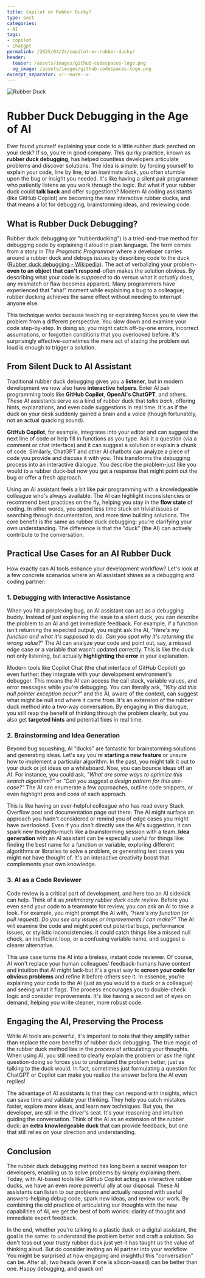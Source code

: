 ```yaml
---
title: Copilot or Rubber Ducky?
type: post
categories:
- AI
tags:
- copilot
- chatgpt
permalink: /2025/04/24/copilot-or-rubber-ducky/
header:
  teaser: /assets/images/github-codespaces-logo.png
  og_image: /assets/images/github-codespaces-logo.png
excerpt_separator: <!--more-->
---
```


![Rubber Duck](/assets/images/rubberduck.jpg)

# Rubber Duck Debugging in the Age of AI

Ever found yourself explaining your code to a little rubber duck perched on your desk? If so, you're in good company. This quirky practice, known as **rubber duck debugging**, has helped countless developers articulate problems and discover solutions. The idea is simple: by forcing yourself to explain your code, line by line, to an inanimate duck, you often stumble upon the bug or insight you needed. It's like having a silent pair programmer who patiently listens as you work through the logic. But what if your rubber duck could **talk back** and offer suggestions? Modern AI coding assistants (like GitHub Copilot) are becoming the new interactive rubber ducks, and that means a lot for debugging, brainstorming ideas, and reviewing code.

## What is Rubber Duck Debugging?

Rubber duck debugging (or "rubberducking") is a tried-and-true method for debugging code by explaining it aloud in plain language. The term comes from a story in *The Pragmatic Programmer* where a developer carries around a rubber duck and debugs issues by describing code to the duck ([Rubber duck debugging - Wikipedia](https://en.wikipedia.org/wiki/Rubber_duck_debugging#:~:text=In%20software%20engineering%20%2C%20rubber,2)). The act of verbalizing your problem-**even to an object that can't respond**-often makes the solution obvious. By describing what your code is *supposed* to do versus what it *actually* does, any mismatch or flaw becomes apparent. Many programmers have experienced that "aha!" moment while explaining a bug to a colleague; rubber ducking achieves the same effect without needing to interrupt anyone else.

This technique works because teaching or explaining forces you to view the problem from a different perspective. You slow down and examine your code step-by-step. In doing so, you might catch off-by-one errors, incorrect assumptions, or forgotten conditions that you overlooked before. It's surprisingly effective-sometimes the mere act of stating the problem out loud is enough to trigger a solution.

## From Silent Duck to AI Assistant

Traditional rubber duck debugging gives you a **listener**, but in modern development we now also have **interactive helpers**. Enter AI pair programming tools like **GitHub Copilot**, **OpenAI's ChatGPT**, and others. These AI assistants serve as a kind of rubber duck that *talks back*, offering hints, explanations, and even code suggestions in real time. It's as if the duck on your desk suddenly gained a brain and a voice (though fortunately, not an actual quacking sound).

**GitHub Copilot**, for example, integrates into your editor and can suggest the next line of code or help fill in functions as you type. Ask it a question (via a comment or chat interface) and it can suggest a solution or explain a chunk of code. Similarly, ChatGPT and other AI chatbots can analyze a piece of code you provide and discuss it with you. This transforms the debugging process into an interactive dialogue. You describe the problem-just like you would to a rubber duck-but now you get a response that might point out the bug or offer a fresh approach. 

Using an AI assistant feels a bit like pair programming with a knowledgeable colleague who's always available. The AI can highlight inconsistencies or recommend best practices on the fly, helping you stay in the **flow state** of coding. In other words, you spend less time stuck on trivial issues or searching through documentation, and more time building solutions. The core benefit is the same as rubber duck debugging: you're clarifying your own understanding. The difference is that the "duck" (the AI) can actively contribute to the conversation.

## Practical Use Cases for an AI Rubber Duck

How exactly can AI tools enhance your development workflow? Let's look at a few concrete scenarios where an AI assistant shines as a debugging and coding partner:

### 1. Debugging with Interactive Assistance

When you hit a perplexing bug, an AI assistant can act as a debugging buddy. Instead of just explaining the issue to a silent duck, you can describe the problem to an AI and get immediate feedback. For example, if a function isn't returning the expected output, you might ask the AI, *"Here's my function and what it's supposed to do. Can you spot why it's returning the wrong value?"* The AI can analyze your code and point out, say, a missed edge case or a variable that wasn't updated correctly. This is like the duck not only listening, but actually **highlighting the error** in your explanation.

Modern tools like Copilot Chat (the chat interface of GitHub Copilot) go even further: they integrate with your development environment's debugger. This means the AI can access the call stack, variable values, and error messages while you're debugging. You can literally ask, *"Why did this null pointer exception occur?"* and the AI, aware of the context, can suggest what might be null and where it came from. It's an extension of the rubber duck method into a two-way conversation. By engaging in this dialogue, you still reap the benefit of thinking through the problem clearly, but you also get **targeted hints** and potential fixes in real time.

### 2. Brainstorming and Idea Generation

Beyond bug squashing, AI "ducks" are fantastic for brainstorming solutions and generating ideas. Let's say you're **starting a new feature** or unsure how to implement a particular algorithm. In the past, you might talk it out to your duck or jot ideas on a whiteboard. Now, you can bounce ideas off an AI. For instance, you could ask, *"What are some ways to optimize this search algorithm?"* or *"Can you suggest a design pattern for this use-case?"* The AI can enumerate a few approaches, outline code snippets, or even highlight pros and cons of each approach.

This is like having an ever-helpful colleague who has read every Stack Overflow post and documentation page out there. The AI might surface an approach you hadn't considered or remind you of edge cases you might have overlooked. Even if you don't directly use the AI's suggestion, it can spark new thoughts-much like a brainstorming session with a team. **Idea generation** with an AI assistant can be especially useful for things like: finding the best name for a function or variable, exploring different algorithms or libraries to solve a problem, or generating test cases you might not have thought of. It's an interactive creativity boost that complements your own knowledge.

### 3. AI as a Code Reviewer

Code review is a critical part of development, and here too an AI sidekick can help. Think of it as *preliminary rubber duck code review*. Before you even send your code to a teammate for review, you can ask an AI to take a look. For example, you might prompt the AI with, *"Here's my function (or pull request). Do you see any issues or improvements I can make?"* The AI will examine the code and might point out potential bugs, performance issues, or stylistic inconsistencies. It could catch things like a missed null check, an inefficient loop, or a confusing variable name, and suggest a clearer alternative.

This use case turns the AI into a tireless, instant code reviewer. Of course, AI won't replace your human colleagues' feedback-humans have context and intuition that AI might lack-but it's a great way to **screen your code for obvious problems** and refine it before others see it. In essence, you're explaining your code to the AI (just as you would to a duck or a colleague) and seeing what it flags. The process encourages you to double-check logic and consider improvements. It's like having a second set of eyes on demand, helping you write cleaner, more robust code.

## Engaging the AI, Preserving the Process

While AI tools are powerful, it's important to note that they amplify rather than replace the core benefits of rubber duck debugging. The true magic of the rubber duck method lies in the *process* of articulating your thoughts. When using AI, you still need to clearly explain the problem or ask the right question-doing so forces you to understand the problem better, just as talking to the duck would. In fact, sometimes just formulating a question for ChatGPT or Copilot can make you realize the answer before the AI even replies!

The advantage of AI assistants is that they can respond with insights, which can save time and validate your thinking. They help you catch mistakes faster, explore more ideas, and learn new techniques. But you, the developer, are still in the driver's seat. It's your reasoning and intuition guiding the conversation. Think of the AI as an extension of the rubber duck: an **extra knowledgeable duck** that can provide feedback, but one that still relies on your direction and understanding.

## Conclusion

The rubber duck debugging method has long been a secret weapon for developers, enabling us to solve problems by simply explaining them. Today, with AI-based tools like GitHub Copilot acting as interactive rubber ducks, we have an even more powerful ally at our disposal. These AI assistants can listen to our problems and actually respond with useful answers-helping debug code, spark new ideas, and review our work. By combining the old practice of articulating our thoughts with the new capabilities of AI, we get the best of both worlds: clarity of thought and immediate expert feedback.

In the end, whether you're talking to a plastic duck or a digital assistant, the goal is the same: to understand the problem better and craft a solution. So don't toss out your trusty rubber duck just yet-it has taught us the value of thinking aloud. But do consider inviting an AI partner into your workflow. You might be surprised at how engaging and insightful this "conversation" can be. After all, two heads (even if one is silicon-based) can be better than one. Happy debugging, and quack on!